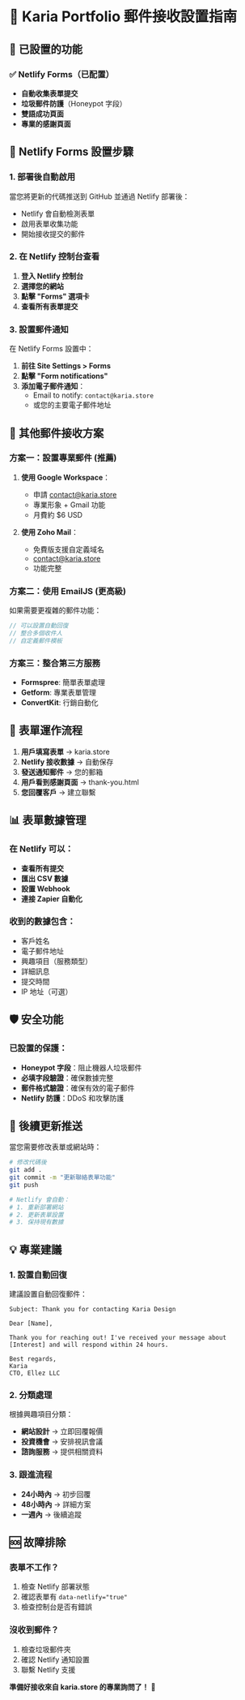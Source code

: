 # 📧 Karia Portfolio 郵件接收設置指南

## 🎯 已設置的功能

### ✅ Netlify Forms（已配置）
- **自動收集表單提交**
- **垃圾郵件防護**（Honeypot 字段）
- **雙語成功頁面**
- **專業的感謝頁面**

## 🔧 Netlify Forms 設置步驟

### 1. 部署後自動啟用
當您將更新的代碼推送到 GitHub 並通過 Netlify 部署後：
- Netlify 會自動檢測表單
- 啟用表單收集功能
- 開始接收提交的郵件

### 2. 在 Netlify 控制台查看
1. **登入 Netlify 控制台**
2. **選擇您的網站**
3. **點擊 "Forms" 選項卡**
4. **查看所有表單提交**

### 3. 設置郵件通知
在 Netlify Forms 設置中：
1. **前往 Site Settings > Forms**
2. **點擊 "Form notifications"**
3. **添加電子郵件通知**：
   - Email to notify: `contact@karia.store`
   - 或您的主要電子郵件地址

## 📧 其他郵件接收方案

### 方案一：設置專業郵件 (推薦)
1. **使用 Google Workspace**：
   - 申請 contact@karia.store
   - 專業形象 + Gmail 功能
   - 月費約 $6 USD

2. **使用 Zoho Mail**：
   - 免費版支援自定義域名
   - contact@karia.store
   - 功能完整

### 方案二：使用 EmailJS (更高級)
如果需要更複雜的郵件功能：
```javascript
// 可以設置自動回復
// 整合多個收件人
// 自定義郵件模板
```

### 方案三：整合第三方服務
- **Formspree**: 簡單表單處理
- **Getform**: 專業表單管理
- **ConvertKit**: 行銷自動化

## 🔄 表單運作流程

1. **用戶填寫表單** → karia.store
2. **Netlify 接收數據** → 自動保存
3. **發送通知郵件** → 您的郵箱
4. **用戶看到感謝頁面** → thank-you.html
5. **您回覆客戶** → 建立聯繫

## 📊 表單數據管理

### 在 Netlify 可以：
- **查看所有提交**
- **匯出 CSV 數據**
- **設置 Webhook**
- **連接 Zapier 自動化**

### 收到的數據包含：
- 客戶姓名
- 電子郵件地址
- 興趣項目（服務類型）
- 詳細訊息
- 提交時間
- IP 地址（可選）

## 🛡️ 安全功能

### 已設置的保護：
- **Honeypot 字段**：阻止機器人垃圾郵件
- **必填字段驗證**：確保數據完整
- **郵件格式驗證**：確保有效的電子郵件
- **Netlify 防護**：DDoS 和攻擊防護

## 📱 後續更新推送

當您需要修改表單或網站時：

```bash
# 修改代碼後
git add .
git commit -m "更新聯絡表單功能"
git push

# Netlify 會自動：
# 1. 重新部署網站
# 2. 更新表單設置
# 3. 保持現有數據
```

## 💡 專業建議

### 1. 設置自動回復
建議設置自動回復郵件：
```
Subject: Thank you for contacting Karia Design

Dear [Name],

Thank you for reaching out! I've received your message about [Interest] and will respond within 24 hours.

Best regards,
Karia
CTO, Ellez LLC
```

### 2. 分類處理
根據興趣項目分類：
- **網站設計** → 立即回覆報價
- **投資機會** → 安排視訊會議
- **諮詢服務** → 提供相關資料

### 3. 跟進流程
- **24小時內** → 初步回覆
- **48小時內** → 詳細方案
- **一週內** → 後續追蹤

## 🆘 故障排除

### 表單不工作？
1. 檢查 Netlify 部署狀態
2. 確認表單有 `data-netlify="true"`
3. 檢查控制台是否有錯誤

### 沒收到郵件？
1. 檢查垃圾郵件夾
2. 確認 Netlify 通知設置
3. 聯繫 Netlify 支援

**準備好接收來自 karia.store 的專業詢問了！** 🚀
